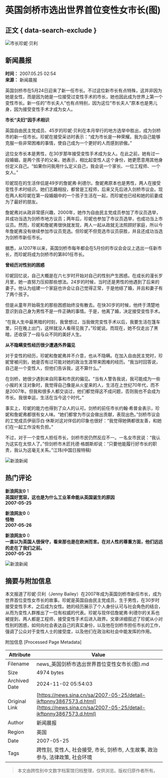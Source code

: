 # 英国剑桥市选出世界首位变性女市长(图)

## 正文 { data-search-exclude }


![市长珍妮·贝利](//n.sinaimg.cn/sinacn/20170516/1212-fyfeutq0813373.jpg)

## 新闻晨报

**时间：** 2007.05.25 02:54  
**来源：** 新闻晨报  

英国剑桥市在5月24日迎来了新一任市长。不过这位新市长有点特殊，这并非因为她是女性，而是因为她是一位接受过变性手术的市长，她也因此成为世界上第一个变性市长。新一任的“市长夫人”也有点特别，因为这位“市长夫人”原本也是男儿身，因为接受变性手术才成为女人。

**市长“夫妇”因手术相识**

英国自由民主党成员、45岁的珍妮·贝利在本月举行的地方选举中胜出，成为剑桥市的新一任市长。珍妮在接受采访时表示：“成为市长是一种荣耀。我为自己能够克服一些非常困难的事情，使自己成为一个更好的人而感到骄傲。”

这位女市长本是男性，在30岁那年接受变性手术成为女人。在此之前，她有过一段婚姻，是两个孩子的父亲。她表示，相比起变性人这个身份，她更愿意用其他身份定义自己。“如果你问我用什么定义自己，我会说一个家长、一位工程师、一个女人。”

珍妮现在的生活伴侣是49岁的詹妮弗·利德尔。詹妮弗原本也是男性，两人在接受变性手术时结识。她们志趣相投，都曾是工程师，后来又先后进入剑桥市议会。现在两人和珍妮在第一段婚姻中的一个孩子生活在一起，而珍妮也已经和她的前妻成为了最好的朋友。

詹妮弗对从政非常感兴趣，2000年，她作为自由民主党成员参加了市议员选举，并成功当选为剑桥市地方议员；两年后，珍妮也参加了市议员选举，也成功当上市议员。然而，珍妮和詹妮弗很快就发现，两人一起从政就无法照顾好家庭，所以今年詹妮弗没有继续参加市议员竞选。但珍妮不但竞选市议员获胜，并且还成功当选为剑桥市新任市长。

据悉，从1207年以来，英国剑桥市每年都会在5月份的市议会会议上选出一任新市长，而珍妮将成为剑桥市的第801任市长。

**曾经历对性别的困惑**

珍妮回忆说，自己大概是在六七岁时开始对自己的性别产生困惑。在成长的漫长岁月里，她一直努力压抑那些想法。24岁的时候，当时还是男性的他遇到了后来的妻子。他认为组建一个家庭也许会让自己觉得正常，于是他结了婚，并且和妻子有了两个孩子。

但是从童年开始萌生的那些困惑始终没有散去。在快30岁的时候，他终于清楚地意识到自己身为男性不是一件正确的事情。于是，他离了婚，决定接受变性手术。

“在我人生中最黑暗的时刻，我曾想过，当我做完变性手术以后，我要生活在篷车里，只在晚上出门，这样就没人看得见我了。”珍妮说。而现在，她不仅走出了黑暗，还收获了一段与众不同的美好人生。

**从不隐瞒变性经历很少遭遇外界偏见**

对于变性的经历，珍妮和詹妮弗并不介意，也从不隐瞒。在加入自由民主党时，珍妮曾被问到，她是否有过可能对她的政治生涯带来困难的经历。“我当时回答说，自己是一个变性人，但他们告诉我，这不算什么。”

在剑桥，她很少遇到来自同事和市民的偏见。“当有人警告我说，我可能成为一些小报的关注对象时，我觉得自己像是从火星来的人，生活在上世纪70年代，而不是2007年。但我和很多人都交谈过，他们都觉得这不成问题，否则我也不会成为市长。我很幸运，生活在当今这个时代。”

事实上，珍妮的能力也得到了众人的认可。剑桥的前任市长约翰·希普金表示，珍妮和詹妮弗都很有女人味。“她们都曾为市议会做出贡献，表现出色。”剑桥市议会的工党成员伊丽莎白·休斯对这对伴侣的印象也很好：“我觉得她俩都很友善，和她们在一起工作没有负担。”

不过，对于一个变性人担任市长，剑桥市民仍然反应不一。一名女市民说：“我认为这实在太惊人了。”但剑桥市木匠托德·格朗斯却说：“只要他能履行好市长的职责，我认为这毫无关系。”江玮(中国日报特稿)

![新浪新闻](//n.sinaimg.cn/default/2fb77759/20151125/320X320.png)

## 热门评论

**新浪网友0** 1  
**英国好宽容，这也是为什么工业革命能从英国诞生的原因**  
**2007-05-25**

**新浪网友0** 0  
**怪物**  
**2007-05-26**

**新浪网友0** 0  
**一直以为英国人很保守，看来那也是在欧洲而言。在对人性的尊重方面，他们远远的走在了我们之前。**  
**2007-05-25**  

![新浪新闻](https://n.sinaimg.cn/default/80905340/20200331/sinalogo.png)

## 摘要与附加信息

<!-- tcd_abstract -->
本文报道了珍妮·贝利（Jenny Bailey）在2007年成为英国剑桥市新任市长，成为世界首位变性女市长的故事。珍妮是英国自由民主党成员，生于男性，在30岁时接受变性手术，之后成为女性。她的经历展示了个人身份认可与社会角色的结合，从而为变性人群推出了一位有权威的代表。珍妮与现伴侣詹妮弗·利德尔的关系也被提到，两人都是工程师，接受变性手术后进入政界。文章详细叙述了珍妮从小对性别的困惑，如何向社会表达自己的真实身份，以及他在剑桥市担任市长的工作，强调了公众对于变性人士的接受度，以及他们在政治和社会中能发挥的作用。
<!-- tcd_abstract_end -->

附加信息 [Processed Page Metadata]

| Attribute       | Value                                  |
|-----------------|----------------------------------------|
| Filename        | news_英国剑桥市选出世界首位变性女市长(图).md                             |
| Size            | 4974 bytes                           |
| Archived Date   | 2024-11-02 05:54:03                             |
| Original Link   | [https://news.sina.cn/sa/2007-05-25/detail-ikftpnny3867573.d.html](https://news.sina.cn/sa/2007-05-25/detail-ikftpnny3867573.d.html)                       |
| Author          | 新闻晨报                               |
| Region          | 英国                               |
| Date            | 2007-05-25                                 |
| Tags            | 跨性别, 变性人, 社会接受, 市长, 剑桥市, 人生故事, 政治参与, 法律政策, 社会环境                                 |
>
> 本文由跨性别中文数字档案馆归档整理，仅供浏览。版权归原作者所有。
>